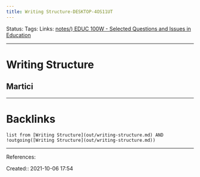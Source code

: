 ```yaml
---
title: Writing Structure-DESKTOP-4OS11UT
---
```

Status: 
Tags: 
Links: [notes/) EDUC 100W - Selected Questions and Issues in Education](None)
___
# Writing Structure
## Martici
___
# Backlinks
```dataview
list from [Writing Structure](out/writing-structure.md) AND !outgoing([Writing Structure](out/writing-structure.md))
```
___
References:

Created:: 2021-10-06 17:54
